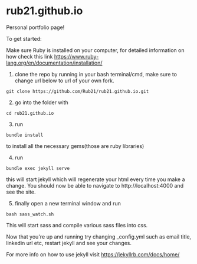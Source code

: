 # rub21.github.io
Personal portfolio page!

To get started: 

Make sure Ruby is installed on your computer, for detailed information on how check this link https://www.ruby-lang.org/en/documentation/installation/

1) clone the repo by running in your bash terminal/cmd, make sure to change url below to url of your own fork.

```
git clone https://github.com/Rub21/rub21.github.io.git
```

2) go into the folder with 
```
cd rub21.github.io
```

3) run 
```
bundle install
``` 
  to install all the necessary gems(those are ruby libraries)

4) run 
```
bundle exec jekyll serve
``` 
  this will start jekyll which will regenerate your html every time you make a change. You should now be able to navigate to http://localhost:4000 and see the site.

5) finally open a new terminal window and run 
```
bash sass_watch.sh
```
  This will start sass and compile various sass files into css.

Now that you're up and running try changing _config.yml such as email title, linkedin url etc, restart jekyll and see your changes. 

For more info on how to use jekyll visit https://jekyllrb.com/docs/home/